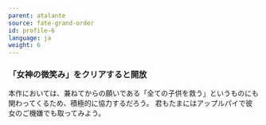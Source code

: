 ```yaml
---
parent: atalante
source: fate-grand-order
id: profile-6
language: ja
weight: 6
---
```


### 「女神の微笑み」をクリアすると開放

本作においては、兼ねてからの願いである「全ての子供を救う」というものにも関わってくるため、積極的に協力するだろう。
君もたまにはアップルパイで彼女のご機嫌でも取ってみよう。
